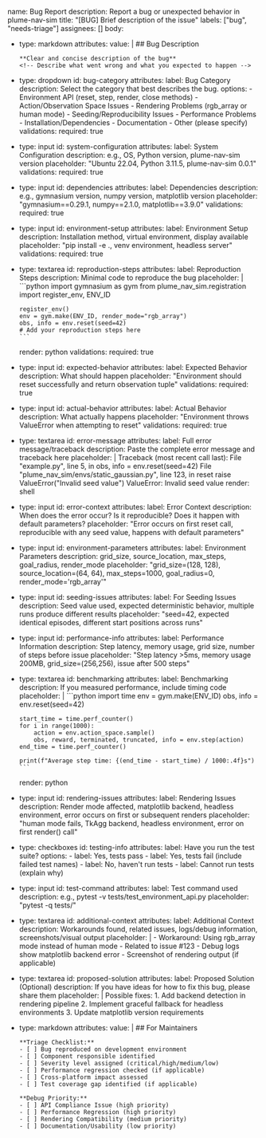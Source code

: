 name: Bug Report
description: Report a bug or unexpected behavior in plume-nav-sim
title: "[BUG] Brief description of the issue"
labels: ["bug", "needs-triage"]
assignees: []
body:
  - type: markdown
    attributes:
      value: |
        ## Bug Description

        **Clear and concise description of the bug**
        <!-- Describe what went wrong and what you expected to happen -->

  - type: dropdown
    id: bug-category
    attributes:
      label: Bug Category
      description: Select the category that best describes the bug.
      options:
        - Environment API (reset, step, render, close methods)
        - Action/Observation Space Issues
        - Rendering Problems (rgb_array or human mode)
        - Seeding/Reproducibility Issues
        - Performance Problems
        - Installation/Dependencies
        - Documentation
        - Other (please specify)
    validations:
      required: true

  - type: input
    id: system-configuration
    attributes:
      label: System Configuration
      description: e.g., OS, Python version, plume-nav-sim version
      placeholder: "Ubuntu 22.04, Python 3.11.5, plume-nav-sim 0.0.1"
    validations:
      required: true

  - type: input
    id: dependencies
    attributes:
      label: Dependencies
      description: e.g., gymnasium version, numpy version, matplotlib version
      placeholder: "gymnasium==0.29.1, numpy==2.1.0, matplotlib==3.9.0"
    validations:
      required: true

  - type: input
    id: environment-setup
    attributes:
      label: Environment Setup
      description: Installation method, virtual environment, display available
      placeholder: "pip install -e ., venv environment, headless server"
    validations:
      required: true

  - type: textarea
    id: reproduction-steps
    attributes:
      label: Reproduction Steps
      description: Minimal code to reproduce the bug
      placeholder: |
        ```python
        import gymnasium as gym
        from plume_nav_sim.registration import register_env, ENV_ID
        
        register_env()
        env = gym.make(ENV_ID, render_mode="rgb_array")
        obs, info = env.reset(seed=42)
        # Add your reproduction steps here
        ```
      render: python
    validations:
      required: true

  - type: input
    id: expected-behavior
    attributes:
      label: Expected Behavior
      description: What should happen
      placeholder: "Environment should reset successfully and return observation tuple"
    validations:
      required: true

  - type: input
    id: actual-behavior
    attributes:
      label: Actual Behavior
      description: What actually happens
      placeholder: "Environment throws ValueError when attempting to reset"
    validations:
      required: true

  - type: textarea
    id: error-message
    attributes:
      label: Full error message/traceback
      description: Paste the complete error message and traceback here
      placeholder: |
        Traceback (most recent call last):
          File "example.py", line 5, in <module>
            obs, info = env.reset(seed=42)
          File "plume_nav_sim/envs/static_gaussian.py", line 123, in reset
            raise ValueError("Invalid seed value")
        ValueError: Invalid seed value
      render: shell

  - type: input
    id: error-context
    attributes:
      label: Error Context
      description: When does the error occur? Is it reproducible? Does it happen with default parameters?
      placeholder: "Error occurs on first reset call, reproducible with any seed value, happens with default parameters"

  - type: input
    id: environment-parameters
    attributes:
      label: Environment Parameters
      description: grid_size, source_location, max_steps, goal_radius, render_mode
      placeholder: "grid_size=(128, 128), source_location=(64, 64), max_steps=1000, goal_radius=0, render_mode='rgb_array'"

  - type: input
    id: seeding-issues
    attributes:
      label: For Seeding Issues
      description: Seed value used, expected deterministic behavior, multiple runs produce different results
      placeholder: "seed=42, expected identical episodes, different start positions across runs"

  - type: input
    id: performance-info
    attributes:
      label: Performance Information
      description: Step latency, memory usage, grid size, number of steps before issue
      placeholder: "Step latency >5ms, memory usage 200MB, grid_size=(256,256), issue after 500 steps"

  - type: textarea
    id: benchmarking
    attributes:
      label: Benchmarking
      description: If you measured performance, include timing code
      placeholder: |
        ```python
        import time
        env = gym.make(ENV_ID)
        obs, info = env.reset(seed=42)
        
        start_time = time.perf_counter()
        for i in range(1000):
            action = env.action_space.sample()
            obs, reward, terminated, truncated, info = env.step(action)
        end_time = time.perf_counter()
        
        print(f"Average step time: {(end_time - start_time) / 1000:.4f}s")
        ```
      render: python

  - type: input
    id: rendering-issues
    attributes:
      label: Rendering Issues
      description: Render mode affected, matplotlib backend, headless environment, error occurs on first or subsequent renders
      placeholder: "human mode fails, TkAgg backend, headless environment, error on first render() call"

  - type: checkboxes
    id: testing-info
    attributes:
      label: Have you run the test suite?
      options:
        - label: Yes, tests pass
        - label: Yes, tests fail (include failed test names)
        - label: No, haven't run tests
        - label: Cannot run tests (explain why)

  - type: input
    id: test-command
    attributes:
      label: Test command used
      description: e.g., pytest -v tests/test_environment_api.py
      placeholder: "pytest -q tests/"

  - type: textarea
    id: additional-context
    attributes:
      label: Additional Context
      description: Workarounds found, related issues, logs/debug information, screenshots/visual output
      placeholder: |
        - Workaround: Using rgb_array mode instead of human mode
        - Related to issue #123
        - Debug logs show matplotlib backend error
        - Screenshot of rendering output (if applicable)

  - type: textarea
    id: proposed-solution
    attributes:
      label: Proposed Solution (Optional)
      description: If you have ideas for how to fix this bug, please share them
      placeholder: |
        Possible fixes:
        1. Add backend detection in rendering pipeline
        2. Implement graceful fallback for headless environments
        3. Update matplotlib version requirements

  - type: markdown
    attributes:
      value: |
        ## For Maintainers

        **Triage Checklist:**
        - [ ] Bug reproduced on development environment
        - [ ] Component responsible identified
        - [ ] Severity level assigned (critical/high/medium/low)
        - [ ] Performance regression checked (if applicable)
        - [ ] Cross-platform impact assessed
        - [ ] Test coverage gap identified (if applicable)

        **Debug Priority:**
        - [ ] API Compliance Issue (high priority)
        - [ ] Performance Regression (high priority)
        - [ ] Rendering Compatibility (medium priority)
        - [ ] Documentation/Usability (low priority)